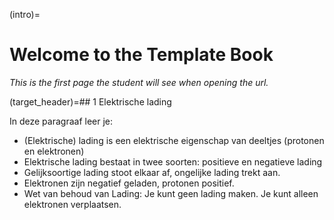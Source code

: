 (intro)=
# Welcome to the Template Book

_This is the first page the student will see when opening the url._

(target_header)=## 1	Elektrische lading 

In deze paragraaf leer je:
-	(Elektrische) lading is een elektrische eigenschap van deeltjes (protonen en elektronen)
-	Elektrische lading bestaat in twee soorten: positieve en negatieve lading 
-	Gelijksoortige lading stoot elkaar af, ongelijke lading trekt aan.
-	Elektronen zijn negatief geladen, protonen positief.
-	Wet van behoud van Lading: Je kunt geen lading maken. Je kunt alleen elektronen verplaatsen.
